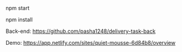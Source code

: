 

npm start


npm install




Back-end:
https://github.com/pasha1248/delivery-task-back



Demo:
https://app.netlify.com/sites/quiet-mousse-6d84b8/overview
